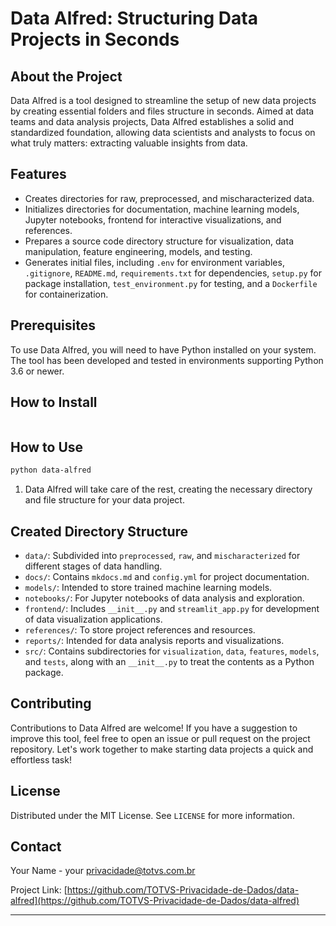 # Data Alfred: Structuring Data Projects in Seconds

## About the Project

Data Alfred is a tool designed to streamline the setup of new data projects by creating essential folders and files structure in seconds. Aimed at data teams and data analysis projects, Data Alfred establishes a solid and standardized foundation, allowing data scientists and analysts to focus on what truly matters: extracting valuable insights from data.

## Features

- Creates directories for raw, preprocessed, and mischaracterized data.
- Initializes directories for documentation, machine learning models, Jupyter notebooks, frontend for interactive visualizations, and references.
- Prepares a source code directory structure for visualization, data manipulation, feature engineering, models, and testing.
- Generates initial files, including `.env` for environment variables, `.gitignore`, `README.md`, `requirements.txt` for dependencies, `setup.py` for package installation, `test_environment.py` for testing, and a `Dockerfile` for containerization.

## Prerequisites

To use Data Alfred, you will need to have Python installed on your system. The tool has been developed and tested in environments supporting Python 3.6 or newer.

## How to Install

```pip install data-alfred
```

## How to Use

```bash
python data-alfred
```

1. Data Alfred will take care of the rest, creating the necessary directory and file structure for your data project.

## Created Directory Structure

- `data/`: Subdivided into `preprocessed`, `raw`, and `mischaracterized` for different stages of data handling.
- `docs/`: Contains `mkdocs.md` and `config.yml` for project documentation.
- `models/`: Intended to store trained machine learning models.
- `notebooks/`: For Jupyter notebooks of data analysis and exploration.
- `frontend/`: Includes `__init__.py` and `streamlit_app.py` for development of data visualization applications.
- `references/`: To store project references and resources.
- `reports/`: Intended for data analysis reports and visualizations.
- `src/`: Contains subdirectories for `visualization`, `data`, `features`, `models`, and `tests`, along with an `__init__.py` to treat the contents as a Python package.

## Contributing

Contributions to Data Alfred are welcome! If you have a suggestion to improve this tool, feel free to open an issue or pull request on the project repository. Let's work together to make starting data projects a quick and effortless task!

## License

Distributed under the MIT License. See `LICENSE` for more information.

## Contact

Your Name - your privacidade@totvs.com.br

Project Link: [https://github.com/TOTVS-Privacidade-de-Dados/data-alfred](https://github.com/TOTVS-Privacidade-de-Dados/data-alfred)

---
